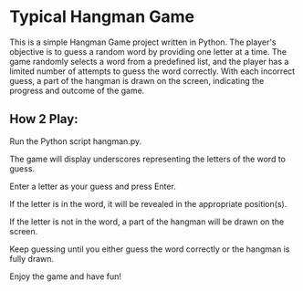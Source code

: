 
# Typical Hangman Game 

This is a simple Hangman Game project written in Python. The player's objective is to guess a random word by providing one letter at a time. The game randomly selects a word from a predefined list, and the player has a limited number of attempts to guess the word correctly. With each incorrect guess, a part of the hangman is drawn on the screen, indicating the progress and outcome of the game.

## How 2 Play:

Run the Python script hangman.py.

The game will display underscores representing the letters of the word to guess.

Enter a letter as your guess and press Enter.

If the letter is in the word, it will be revealed in the appropriate position(s).

If the letter is not in the word, a part of the hangman will be drawn on the screen.

Keep guessing until you either guess the word correctly or the hangman is fully drawn.

Enjoy the game and have fun!


